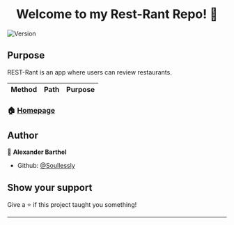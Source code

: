 <h1 align="center">Welcome to my Rest-Rant Repo! 👋</h1>
<p>
  <img alt="Version" src="https://img.shields.io/badge/version-0.1-blue.svg?cacheSeconds=2592000" />
</p>

<h2>Purpose</h2>
REST-Rant is an app where users can review restaurants. 

<table>
<thead>
<tr>
<th>Method</th>
<th>Path</th>
<th>Purpose</th>
</tr>
</thead>
</table>

### 🏠 [Homepage](https://github.com/Soullessly/project-REST-rant)

## Author

👤 **Alexander Barthel**

* Github: [@Soullessly](https://github.com/Soullessly)

## Show your support

Give a ⭐️ if this project taught you something!

***

